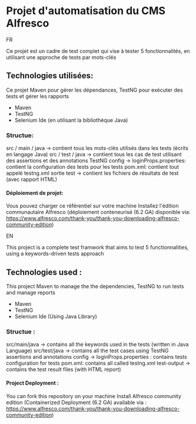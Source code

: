 # Projet d'automatisation du CMS Alfresco


FR 

Ce projet est un cadre de test complet qui vise à tester 5 fonctionnalités, en utilisant une approche de tests par mots-clés


## Technologies utilisées:
Ce projet Maven pour gérer les dépendances, TestNG pour exécuter des tests et gérer les rapports
* Maven
* TestNG
* Selenium Ide (en utilisant la bibliothèque Java)


### Structue:
src / main / java ->
    contient tous les mots-clés utilisés dans les tests (écrits en langage Java)
src / test / java ->
    contient tous les cas de test utilisant des assertions et des annotations TestNG
config ->
    loginProps.properties: contient la configuration des tests pour les tests
pom.xml: contient tout appelé
testng.xml
sortie test ->
    contient les fichiers de résultats de test (avec rapport HTML)
    
#### Déploiement de projet:
Vous pouvez charger ce référentiel sur votre machine
Installez l'édition communautaire Alfresco (déploiement conteneurisé (6.2 GA) disponible via: https://www.alfresco.com/thank-you/thank-you-downloading-alfresco-community-edition)


EN


This project is a complete test framwork that aims to test 5 functionnalities, using a keywords-driven tests approach 


## Technologies used :
This project Maven to manage the the dependencies, TestNG to run tests and manage reports
*  Maven
*  TestNG
*  Selenium Ide (Using Java Library)


### Structue : 
src/main/java ->
    contains all the keywords used in the tests (written in Java Language)
src/test/java ->
    contains all the test cases using TestNG assertions and annotations
config -> 
    loginProps.properties : contains tests configuration for tests
pom.xml: contains all called
testng.xml
test-output ->
    contains the test result files (with HTML report)
    
#### Project Deployment :
You can fork this repository on your machine
Install Alfresco community edition (Containerized Deployment (6.2 GA) available via : https://www.alfresco.com/thank-you/thank-you-downloading-alfresco-community-edition)
